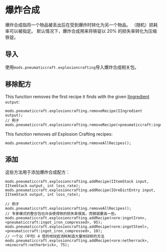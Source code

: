 # 爆炸合成

爆炸合成指将一个物品被丢出后在受到爆炸时转化为另一个物品。  （随机）损耗率可以被指定。  默认情况下，爆炸合成用来将铁锭以 20% 的损失率转化为压缩铁锭。

## 导入

使用`mods.pneumaticcraft.explosioncrafting`导入爆炸合成相关包。

## 移除配方

This function removes the first recipe it finds with the given [IIngredient](/Vanilla/Variable_Types/IIngredient/) `output`:

```zenscript
mods.pneumaticcraft.explosioncrafting.removeRecipe(IIngredient output);
// 例子
mods.pneumaticcraft.explosioncrafting.removeRecipe(<pneumaticcraft:ingot_iron_compressed>);
```

This function removes *all* Explosion Crafting recipes:

```zenscript
mods.pneumaticcraft.explosioncrafting.removeAllRecipes();
```

## 添加

这些方法用于添加爆炸合成配方：

```zenscript
mods.pneumaticcraft.explosioncrafting.addRecipe(IItemStack input, IItemStack output, int loss_rate);
mods.pneumaticcraft.explosioncrafting.addRecipe(IOreDictEntry input, IItemStack output, int loss_rate);

// 例子
mods.pneumaticcraft.explosioncrafting.removeAllRecipes();
// 专家模式的整合包也许会使得铁的损失率很高，而钢就要高一些。
mods.pneumaticcraft.explosioncrafting.addRecipe(<ore:ingotIron>, <pneumaticcraft:ingot_iron_compressed>, 95);
mods.pneumaticcraft.explosioncrafting.addRecipe(<ore:ingotSteel>, <pneumaticcraft:ingot_iron_compressed>, 10);
// 一个以（平均）4 倍的地狱岩消耗制造大量地狱砖的方法
mods.pneumaticcraft.explosioncrafting.addRecipe(<ore:netherrack>, <minecraft:netherbrick>, 75);
```
